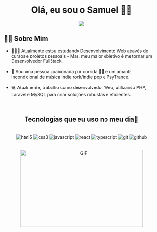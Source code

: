 <h1 align="center">Olá, eu sou o Samuel 🖐🏽</h1>

<div align="center"> 
  <a href="https://www.linkedin.com/in/samuel-jonas-490476275/" target="_blank"><img src="https://img.shields.io/badge/-LinkedIn-%230077B5?style=for-the-badge&logo=linkedin&logoColor=white" target="_blank"></a> 
  </div>

<h2> 💁🏾 Sobre Mim </h2>

<ul>
    <li>🧑🏾‍💻 Atualmente estou estudando Desenvolvimento Web através de cursos e projetos pessoais - Mas, meu maior objetivo é me tornar um Desenvolvedor FullStack. </li> <br>
    <li>🌱 Sou uma pessoa apaixonada por corrida 🏃🏾 e um amante incondicional de música indie rock/indie pop e PsyTrance. </li> <br>
    <li>💻 Atualmente, trabalho como desenvolvedor Web, utilizando PHP, Laravel e MySQL para criar soluções robustas e eficientes.</li>
</ul> <br>


<div align="center">
<h2 align="center">Tecnologias que eu uso no meu dia🔧</h2> <br>
    <img align="center" 
    src="https://img.shields.io/badge/HTML5-E34F26?style=for-the-badge&logo=html5&logoColor=white" 
    alt="html5">
    <img align="center" 
    src="https://img.shields.io/badge/CSS3-1572B6?style=for-the-badge&logo=css3&logoColor=white" 
    alt="css3">
    <img align="center" 
    src="https://img.shields.io/badge/JavaScript-F7DF1E?style=for-the-badge&logo=javascript&logoColor=black" 
    alt="javascript">
    <img align="center" 
    src="https://img.shields.io/badge/React-20232A?style=for-the-badge&logo=react&logoColor=61DAFB" 
    alt="react">
    <img align="center" 
    src="https://img.shields.io/badge/TypeScript-007ACC?style=for-the-badge&logo=typescript&logoColor=white" 
    alt="typescript">
    <img align="center" 
    src="https://img.shields.io/badge/GIT-E44C30?style=for-the-badge&logo=git&logoColor=white" 
    alt="git">
    <img align="center" 
    src="https://img.shields.io/badge/GitHub-100000?style=for-the-badge&logo=github&logoColor=white" 
    alt="github">
</div> <br> <br>

<div align="center">
<img alt="GIF" src="https://i.pinimg.com/originals/e4/26/70/e426702edf874b181aced1e2fa5c6cde.gif" width="400px" height="250px"/>
</div>
